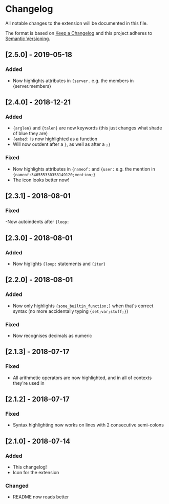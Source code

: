 ﻿# Changelog

All notable changes to the extension will be documented in this file.

The format is based on [Keep a Changelog](http://keepachangelog.com/en/1.0.0/) and this project adheres to [Semantic Versioning](http://semver.org/spec/v2.0.0.html).

## [2.5.0] - 2019-05-18

### Added

- Now highlights attributes in `{server.` e.g. the members in {server.members}

## [2.4.0] - 2018-12-21

### Added

- `{arglen}` and `{talen}` are now keywords (this just changes what shade of blue they are)
- `{embed:` is now highlighted as a function
- Will now outdent after a `}`, as well as after a `;}`

### Fixed

- Now highlights attributes in `{nameof:` and `{user:` e.g. the mention in `{nameof:346555330358149120;mention;}`
- The icon looks better now!

## [2.3.1] - 2018-08-01

### Fixed

-Now autoindents after `{loop:`

## [2.3.0] - 2018-08-01

### Added

- Now higlights `{loop:` statements and `{iter}`

## [2.2.0] - 2018-08-01

### Added

- Now only highlights `{some_builtin_function;}` when that's correct syntax (no more accidentally typing `{set;var;stuff;}`)

### Fixed

- Now recognises decimals as numeric

## [2.1.3] - 2018-07-17

### Fixed

- All arithmetic operators are now highlighted, and in all of contexts they're used in

## [2.1.2] - 2018-07-17

### Fixed

- Syntax highlighting now works on lines with 2 consecutive semi-colons

## [2.1.0] - 2018-07-14

### Added

- This changelog!
- Icon for the extension

### Changed

- README now reads better